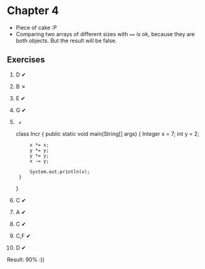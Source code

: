 Chapter 4
=========

* Piece of cake :P
* Comparing two arrays of different sizes with `==` is ok, because they are both objects. But the result will be false.

Exercises
---------

1.  D   ✔
2.  B   ✗
3.  E   ✔
4.  G   ✔
5.      ✔

    class Incr {
        public static void main(String[] args) {
            Integer x = 7;
            int y = 2;

            x *= x;
            y *= y;
            y *= y;
            x -= y;

            System.out.println(x);
        }
    }

6.  C   ✔
7.  A   ✔
8.  C   ✔
9.  C,F ✔
10. D   ✔

Result: 90% :))
